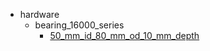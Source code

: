 * hardware
  * bearing_16000_series
    * [50_mm_id_80_mm_od_10_mm_depth](hardware/bearing_16000_series/50_mm_id_80_mm_od_10_mm_depth)
